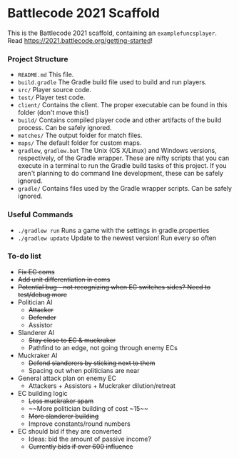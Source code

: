 # Battlecode 2021 Scaffold

This is the Battlecode 2021 scaffold, containing an `examplefuncsplayer`. Read https://2021.battlecode.org/getting-started!

### Project Structure

- `README.md`
    This file.
- `build.gradle`
    The Gradle build file used to build and run players.
- `src/`
    Player source code.
- `test/`
    Player test code.
- `client/`
    Contains the client. The proper executable can be found in this folder (don't move this!)
- `build/`
    Contains compiled player code and other artifacts of the build process. Can be safely ignored.
- `matches/`
    The output folder for match files.
- `maps/`
    The default folder for custom maps.
- `gradlew`, `gradlew.bat`
    The Unix (OS X/Linux) and Windows versions, respectively, of the Gradle wrapper. These are nifty scripts that you can execute in a terminal to run the Gradle build tasks of this project. If you aren't planning to do command line development, these can be safely ignored.
- `gradle/`
    Contains files used by the Gradle wrapper scripts. Can be safely ignored.


### Useful Commands

- `./gradlew run`
    Runs a game with the settings in gradle.properties
- `./gradlew update`
    Update to the newest version! Run every so often


### To-do list

- ~~Fix EC coms~~
- ~~Add unit differentiation in coms~~
- ~~Potential bug - not recognizing when EC switches sides? Need to test/debug more~~
- Politician AI
    - ~~Attacker~~
    - ~~Defender~~
    - Assistor
- Slanderer AI
    - ~~Stay close to EC & muckraker~~
    - Pathfind to an edge, not going through enemy ECs
- Muckraker AI
    - ~~Defend slanderers by sticking next to them~~
    - Spacing out when politicians are near
- General attack plan on enemy EC
    - Attackers + Assistors + Muckraker dilution/retreat
- EC building logic
    - ~~Less muckraker spam~~
    - ~~More politician building of cost ~15~~
    - ~~More slanderer building~~
    - Improve constants/round numbers
- EC should bid if they are converted
    - Ideas: bid the amount of passive income?
    - ~~Currently bids if over 600 influence~~